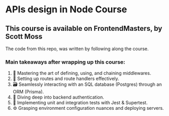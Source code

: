 # APIs design in Node Course
## This course is available on FrontendMasters, by Scott Moss

The code from this repo, was written by following along the course.

### Main takeaways after wrapping up this course:
  1. 🔗 Mastering the art of defining, using, and chaining middlewares.
  2. 🔀 Setting up routes and route handlers effectively.
  3. 🗃️ Seamlessly interacting with an SQL database (Postgres) through an ORM (Prisma).
  4. 🔐 Diving deep into backend authentication.
  5. 🧪 Implementing unit and integration tests with Jest & Supertest.
  6. ⚙️ Grasping environment configuration nuances and deploying servers.
